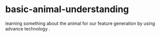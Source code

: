 # basic-animal-understanding
learning something about the animal for our feature generation by using advance technology .
